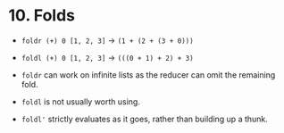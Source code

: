 # 10. Folds

- `foldr (+) 0 [1, 2, 3]` -> `(1 + (2 + (3 + 0)))`
- `foldl (+) 0 [1, 2, 3]` -> `(((0 + 1) + 2) + 3)`

- `foldr` can work on infinite lists as the reducer can omit the remaining fold.
- `foldl` is not usually worth using.
- `foldl'` strictly evaluates as it goes, rather than building up a thunk.
